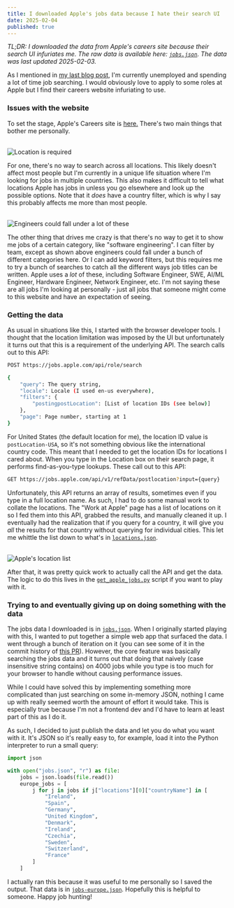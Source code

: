 ```yaml
---
title: I downloaded Apple's jobs data because I hate their search UI
date: 2025-02-04
published: true
---
```


_TL;DR: I downloaded the data from Apple's careers site because their search UI infuriates me. The
raw data is available here: [`jobs.json`](./jobs.json). The data was last updated 2025-02-03._

As I mentioned in [my last blog post](../rewrite-plain-html/), I'm currently unemployed and spending
a lot of time job searching. I would obviously love to apply to some roles at Apple but I find their
careers website infuriating to use.

### Issues with the website

To set the stage, Apple's Careers site is [here.][apple] There's two main things that bother me
personally. <br /><br />

![Location is required](./location-required.png)

For one, there's no way to search across all locations. This likely doesn't affect most people but
I'm currently in a unique life situation where I'm looking for jobs in multiple countries. This also
makes it difficult to tell what locations Apple has jobs in unless you go elsewhere and look up the
possible options. Note that it _does_ have a country filter, which is why I say this probably
affects me more than most people.<br /><br />

![Engineers could fall under a lot of these](./teams.png)

The other thing that drives me crazy is that there's no way to get it to show me jobs of a certain
category, like "software engineering". I can filter by team, except as shown above engineers could
fall under a bunch of different categories here. Or I can add keyword filters, but this requires me
to try a bunch of searches to catch all the different ways job titles can be written. Apple uses a
_lot_ of these, including Software Engineer, SWE, AI/ML Engineer, Hardware Engineer, Network
Engineer, etc. I'm not saying these are all jobs I'm looking at personally - just all jobs that
someone might come to this website and have an expectation of seeing.

### Getting the data

As usual in situations like this, I started with the browser developer tools. I thought that the
location limitation was imposed by the UI but unfortunately it turns out that this is a requirement
of the underlying API. The search calls out to this API:

```bash
POST https://jobs.apple.com/api/role/search

{
    "query": The query string,
    "locale": Locale (I used en-us everywhere),
    "filters": {
        "postingpostLocation": [List of location IDs (see below)]
    },
    "page": Page number, starting at 1
}
```

For United States (the default location for me), the location ID value is `postLocation-USA`, so
it's not something obvious like the international country code. This meant that I needed to get the
location IDs for locations I cared about. When you type in the Location box on their search page, it
performs find-as-you-type lookups. These call out to this API:

```bash
GET https://jobs.apple.com/api/v1/refData/postlocation?input={query}
```

Unfortunately, this API returns an array of results, sometimes even if you type in a full location
name. As such, I had to do some manual work to collate the locations. The "Work at Apple" page has a
list of locations on it so I fed them into this API, grabbed the results, and manually cleaned it
up. I eventually had the realization that if you query for a country, it will give you _all_ the
results for that country without querying for individual cities. This let me whittle the list down
to what's in [`locations.json`](./locations.json).<br /><br />

![Apple's location list](./locations.png)

After that, it was pretty quick work to actually call the API and get the data. The logic to do this
lives in the [`get_apple_jobs.py`](https://github.com/arnath/vijayp.dev/blob/main/get_apple_jobs.py)
script if you want to play with it.

### Trying to and eventually giving up on doing something with the data

The jobs data I downloaded is in [`jobs.json`](./jobs.json). When I originally started playing with
this, I wanted to put together a simple web app that surfaced the data. I went through a bunch of
iteration on it (you can see some of it in the commit history of [this PR][pr]). However, the core
feature was basically searching the jobs data and it turns out that doing that naively (case
insensitive string contains) on 4000 jobs while you type is too much for your browser to handle
without causing performance issues.

While I could have solved this by implementing something more complicated than just searching on
some in-memory JSON, nothing I came up with really seemed worth the amount of effort it would take.
This is especially true because I'm not a frontend dev and I'd have to learn at least part of this
as I do it.

As such, I decided to just publish the data and let you do what you want with it. It's JSON so it's
really easy to, for example, load it into the Python interpreter to run a small query:

```python
import json

with open("jobs.json", "r") as file:
    jobs = json.loads(file.read())
    europe_jobs = [
        j for j in jobs if j["locations"][0]["countryName"] in [
            "Ireland",
            "Spain",
            "Germany",
            "United Kingdom",
            "Denmark",
            "Ireland",
            "Czechia",
            "Sweden",
            "Switzerland",
            "France"
        ]
    ]
```

I actually ran this because it was useful to me personally so I saved the output. That data is in
[`jobs-europe.json`](./jobs-europe.json). Hopefully this is helpful to someone. Happy job hunting!

[apple]: https://jobs.apple.com/en-us
[pr]: https://github.com/arnath/vijayp.dev/pull/2
